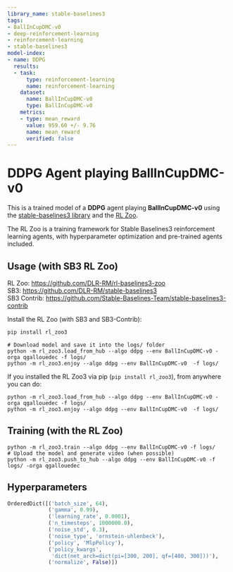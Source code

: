 ```yaml
---
library_name: stable-baselines3
tags:
- BallInCupDMC-v0
- deep-reinforcement-learning
- reinforcement-learning
- stable-baselines3
model-index:
- name: DDPG
  results:
  - task:
      type: reinforcement-learning
      name: reinforcement-learning
    dataset:
      name: BallInCupDMC-v0
      type: BallInCupDMC-v0
    metrics:
    - type: mean_reward
      value: 959.60 +/- 9.76
      name: mean_reward
      verified: false
---
```


# **DDPG** Agent playing **BallInCupDMC-v0**
This is a trained model of a **DDPG** agent playing **BallInCupDMC-v0**
using the [stable-baselines3 library](https://github.com/DLR-RM/stable-baselines3)
and the [RL Zoo](https://github.com/DLR-RM/rl-baselines3-zoo).

The RL Zoo is a training framework for Stable Baselines3
reinforcement learning agents,
with hyperparameter optimization and pre-trained agents included.

## Usage (with SB3 RL Zoo)

RL Zoo: https://github.com/DLR-RM/rl-baselines3-zoo<br/>
SB3: https://github.com/DLR-RM/stable-baselines3<br/>
SB3 Contrib: https://github.com/Stable-Baselines-Team/stable-baselines3-contrib

Install the RL Zoo (with SB3 and SB3-Contrib):
```bash
pip install rl_zoo3
```

```
# Download model and save it into the logs/ folder
python -m rl_zoo3.load_from_hub --algo ddpg --env BallInCupDMC-v0 -orga qgallouedec -f logs/
python -m rl_zoo3.enjoy --algo ddpg --env BallInCupDMC-v0  -f logs/
```

If you installed the RL Zoo3 via pip (`pip install rl_zoo3`), from anywhere you can do:
```
python -m rl_zoo3.load_from_hub --algo ddpg --env BallInCupDMC-v0 -orga qgallouedec -f logs/
python -m rl_zoo3.enjoy --algo ddpg --env BallInCupDMC-v0  -f logs/
```

## Training (with the RL Zoo)
```
python -m rl_zoo3.train --algo ddpg --env BallInCupDMC-v0 -f logs/
# Upload the model and generate video (when possible)
python -m rl_zoo3.push_to_hub --algo ddpg --env BallInCupDMC-v0 -f logs/ -orga qgallouedec
```

## Hyperparameters
```python
OrderedDict([('batch_size', 64),
             ('gamma', 0.99),
             ('learning_rate', 0.0001),
             ('n_timesteps', 1000000.0),
             ('noise_std', 0.3),
             ('noise_type', 'ornstein-uhlenbeck'),
             ('policy', 'MlpPolicy'),
             ('policy_kwargs',
              'dict(net_arch=dict(pi=[300, 200], qf=[400, 300]))'),
             ('normalize', False)])
```
